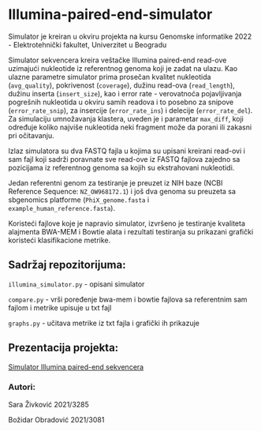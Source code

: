 # Illumina-paired-end-simulator

Simulator je kreiran u okviru projekta na kursu Genomske informatike 2022 - Elektrotehnički fakultet, Univerzitet u Beogradu

Simulator sekvencera kreira veštačke Illumina paired-end read-ove uzimajući nukleotide iz referentnog genoma koji je zadat na ulazu.
Kao ulazne parametre simulator prima prosečan kvalitet nukleotida (`avg_quality`), pokrivenost (`coverage`), dužinu read-ova (`read_length`), dužinu inserta (`insert_size`), kao i error rate - verovatnoća pojavljivanja pogrešnih nukleotida u okviru samih readova i to posebno za snipove (`error_rate_snip`), za insercije (`error_rate_ins`) i delecije (`error_rate_del`).
Za simulaciju umnožavanja klastera, uveden je i parametar `max_diff`, koji određuje koliko najviše nukleotida neki fragment može da porani ili zakasni pri očitavanju.

Izlaz simulatora su dva FASTQ fajla u kojima su upisani kreirani read-ovi i sam fajl koji sadrži poravnate sve read-ove iz FASTQ fajlova zajedno sa pozicijama iz referentnog genoma sa kojih su ekstrahovani nukleotidi.

Jedan referentni genom za testiranje je preuzet iz NIH baze (NCBI Reference Sequence: `NZ_OW968172.1`) i još dva genoma su preuzeta sa sbgenomics platforme (`PhiX_genome.fasta` i `example_human_reference.fasta`).

Koristeći fajlove koje je napravio simulator, izvršeno je testiranje kvaliteta alajmenta BWA-MEM i Bowtie alata i rezultati testiranja su prikazani grafički koristeći klasifikacione metrike.

## Sadržaj repozitorijuma:
`illumina_simulator.py` - opisani simulator

`compare.py` - vrši poređenje bwa-mem i bowtie fajlova sa referentnim sam fajlom i metrike upisuje u txt fajl

`graphs.py` - učitava metrike iz txt fajla i grafički ih prikazuje

## Prezentacija projekta:

[Simulator Illumina paired-end sekvencera](https://youtu.be/EmR55vqCvcc)

### Autori:

Sara Živković 2021/3285

Božidar Obradović 2021/3081
